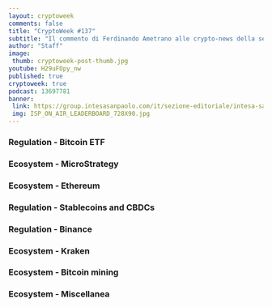 ```yaml
---
layout: cryptoweek
comments: false
title: "CryptoWeek #137"
subtitle: "Il commento di Ferdinando Ametrano alle crypto-news della settimana."
author: "Staff"
image:
 thumb: cryptoweek-post-thumb.jpg
youtube: H29uFOpy_nw
published: true
cryptoweek: true
podcast: 13697781
banner:
 link: https://group.intesasanpaolo.com/it/sezione-editoriale/intesa-sanpaolo-on-air?utm_campaign=GoldInstitute&utm_source=GoldInstitute&utm_medium=Banner_CPM&utm_content=DisplayAwareness&utm_term=GoldInstitute_Banner_CPM_GoldInstitute_
 img: ISP_ON_AIR_LEADERBOARD_728X90.jpg
---
```


### Regulation - Bitcoin ETF

### Ecosystem - MicroStrategy

### Ecosystem - Ethereum

### Regulation - Stablecoins and CBDCs

### Regulation - Binance

### Ecosystem - Kraken

### Ecosystem - Bitcoin mining

### Ecosystem - Miscellanea

